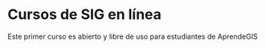# Cursos de SIG en línea

Este primer curso es abierto y libre de uso para estudiantes de AprendeGIS
